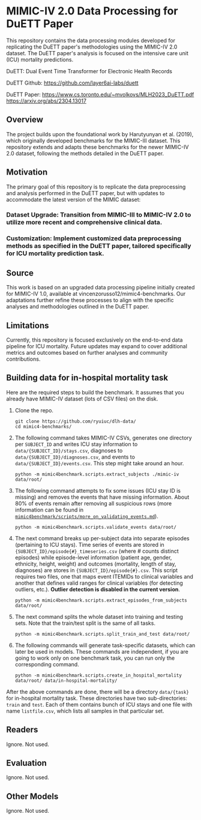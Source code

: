 MIMIC-IV 2.0 Data Processing for DuETT Paper
=========================
This repository contains the data processing modules developed for replicating the DuETT paper's methodologies using the MIMIC-IV 2.0 dataset. The DuETT paper's analysis is focused on the intensive care unit (ICU) mortality predictions.

DuETT: Dual Event Time Transformer for Electronic Health Records

DuETT Github: https://github.com/layer6ai-labs/duett

DuETT Paper: https://www.cs.toronto.edu/~mvolkovs/MLH2023_DuETT.pdf https://arxiv.org/abs/2304.13017

## Overview
The project builds upon the foundational work by Harutyunyan et al. (2019), which originally developed benchmarks for the MIMIC-III dataset. This repository extends and adapts these benchmarks for the newer MIMIC-IV 2.0 dataset, following the methods detailed in the DuETT paper.

## Motivation
The primary goal of this repository is to replicate the data preprocessing and analysis performed in the DuETT paper, but with updates to accommodate the latest version of the MIMIC dataset:

### Dataset Upgrade: Transition from MIMIC-III to MIMIC-IV 2.0 to utilize more recent and comprehensive clinical data.
### Customization: Implement customized data preprocessing methods as specified in the DuETT paper, tailored specifically for ICU mortality prediction task.

## Source
This work is based on an upgraded data processing pipeline initially created for MIMIC-IV 1.0, available at vincenzorusso12/mimic4-benchmarks. Our adaptations further refine these processes to align with the specific analyses and methodologies outlined in the DuETT paper.

## Limitations
Currently, this repository is focused exclusively on the end-to-end data pipeline for ICU mortality. Future updates may expand to cover additional metrics and outcomes based on further analyses and community contributions.

## Building data for in-hospital mortality task

Here are the required steps to build the benchmark. It assumes that you already have MIMIC-IV dataset (lots of CSV files) on the disk. 

1. Clone the repo.

       git clone https://github.com/ryuiuc/dlh-data/
       cd mimic4-benchmarks/
    
2. The following command takes MIMIC-IV CSVs, generates one directory per `SUBJECT_ID` and writes ICU stay information to `data/{SUBJECT_ID}/stays.csv`, diagnoses to `data/{SUBJECT_ID}/diagnoses.csv`, and events to `data/{SUBJECT_ID}/events.csv`. This step might take around an hour.

       python -m mimic4benchmark.scripts.extract_subjects ./mimic-iv data/root/

3. The following command attempts to fix some issues (ICU stay ID is missing) and removes the events that have missing information. About 80% of events remain after removing all suspicious rows (more information can be found in [`mimic4benchmark/scripts/more_on_validating_events.md`](mimic4benchmark/scripts/more_on_validating_events.md)).

       python -m mimic4benchmark.scripts.validate_events data/root/

4. The next command breaks up per-subject data into separate episodes (pertaining to ICU stays). Time series of events are stored in ```{SUBJECT_ID}/episode{#}_timeseries.csv``` (where # counts distinct episodes) while episode-level information (patient age, gender, ethnicity, height, weight) and outcomes (mortality, length of stay, diagnoses) are stores in ```{SUBJECT_ID}/episode{#}.csv```. This script requires two files, one that maps event ITEMIDs to clinical variables and another that defines valid ranges for clinical variables (for detecting outliers, etc.). **Outlier detection is disabled in the current version**.

       python -m mimic4benchmark.scripts.extract_episodes_from_subjects data/root/

5. The next command splits the whole dataset into training and testing sets. Note that the train/test split is the same of all tasks.

       python -m mimic4benchmark.scripts.split_train_and_test data/root/
	
6. The following commands will generate task-specific datasets, which can later be used in models. These commands are independent, if you are going to work only on one benchmark task, you can run only the corresponding command.

       python -m mimic4benchmark.scripts.create_in_hospital_mortality data/root/ data/in-hospital-mortality/

After the above commands are done, there will be a directory `data/{task}` for in-hospital mortality task.
These directories have two sub-directories: `train` and `test`.
Each of them contains bunch of ICU stays and one file with name `listfile.csv`, which lists all samples in that particular set.

## Readers
Ignore. Not used.


## Evaluation
Ignore. Not used.


## Other Models
Ignore. Not used.





